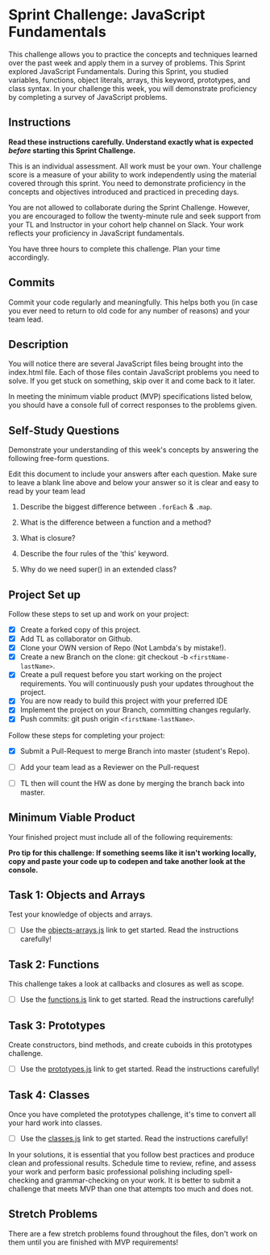 # Sprint Challenge: JavaScript Fundamentals

This challenge allows you to practice the concepts and techniques learned over the past week and apply them in a survey of problems. This Sprint explored JavaScript Fundamentals. During this Sprint, you studied variables, functions, object literals, arrays, this keyword, prototypes, and class syntax. In your challenge this week, you will demonstrate proficiency by completing a survey of JavaScript problems.

## Instructions

**Read these instructions carefully. Understand exactly what is expected _before_ starting this Sprint Challenge.**

This is an individual assessment. All work must be your own. Your challenge score is a measure of your ability to work independently using the material covered through this sprint. You need to demonstrate proficiency in the concepts and objectives introduced and practiced in preceding days.

You are not allowed to collaborate during the Sprint Challenge. However, you are encouraged to follow the twenty-minute rule and seek support from your TL and Instructor in your cohort help channel on Slack. Your work reflects your proficiency in JavaScript fundamentals.

You have three hours to complete this challenge. Plan your time accordingly.

## Commits

Commit your code regularly and meaningfully. This helps both you (in case you ever need to return to old code for any number of reasons) and your team lead.

## Description

You will notice there are several JavaScript files being brought into the index.html file.  Each of those files contain JavaScript problems you need to solve.  If you get stuck on something, skip over it and come back to it later.

In meeting the minimum viable product (MVP) specifications listed below, you should have a console full of correct responses to the problems given.

## Self-Study Questions

Demonstrate your understanding of this week's concepts by answering the following free-form questions.

Edit this document to include your answers after each question. Make sure to leave a blank line above and below your answer so it is clear and easy to read by your team lead

1. Describe the biggest difference between `.forEach` & `.map`.
<!-- forEach will call the given callback function, passing parameters from the array element for each, but it will not do anything with the return value for each call. Instead, it will perform some operation. Its value is in entirely in its side effects.  -->

<!-- .map, on the other hand, applies the callback to the passed values from each array element, and then appends the function return value to a new array. After .map has finished interating, it returns the new array. It can be useful without any side effects whatsoever. -->
<!-- ----------------------------------------------------------- -->
2. What is the difference between a function and a method?
<!-- A function is a callable object within a lexical scope. A method is just a function that is accessed by a reference from an Object property key. In fact, the same function could be accessed both by a call within a lexical scope, or a method call on an object key. An important difference for a method though, is that the function will have its **this** property set to the object whose key is being used to call it. This is called implicit binding, and gives additional flexibility and contextual information to the method call that the equivalent function would not have in absence of explicit or new binding. -->
<!-- ----------------------------------------------------------- -->
3. What is closure?
<!-- Closure is the set of variables that a function has access to at runtime outside of its local variables and parameters, through its lexical scope (aka nested scope). If a function persists in memory, it will continue to have access to its closure at time of its declaration.  -->
<!-- ------------------------------------------------------------ -->
4. Describe the four rules of the 'this' keyword.
<!-- 1. The Default Binding will be the global object. It will be the this keyword unless one of the bindings below is in effect.
    2. The implicit binding will be in effect when a function is called via an Object Key. This will be based on the immediate object whose key is being accessed (i.e., the first object to the left of the key for the method. This binding is overriden by the explicit binding or the new binding.
    3. The explicit binding will be in effect if a function is called using its call, apply, or bind methods. All of these methods take a this argument as their first parameter, with the function's normal parameters defined afterwards. Call and apply will immediately call the function with **this** bound to whatever object was passed as a first parameter. The bind function will return a value of the original function that differs in its **this** being hard bound to the Object originally passed to bind as its first argument.
    4. The new binding. When a constructor function is called with new preceeding it, **this** will be set to the new object automatically created by the new call on the function -->

5. Why do we need super() in an extended class?
<!-- The super passes the arguments that are required for the "super class," in order for the object to have the same properties defined as its "super class". -->

## Project Set up

Follow these steps to set up and work on your project:

- [X] Create a forked copy of this project.
- [X] Add TL as collaborator on Github.
- [X] Clone your OWN version of Repo (Not Lambda's by mistake!).
- [X] Create a new Branch on the clone: git checkout -b `<firstName-lastName>`.
- [X] Create a pull request before you start working on the project requirements.  You will continuously push your updates throughout the project.
- [X] You are now ready to build this project with your preferred IDE
- [X] Implement the project on your Branch, committing changes regularly.
- [X] Push commits: git push origin `<firstName-lastName>`.

Follow these steps for completing your project:

- [X] Submit a Pull-Request to merge <firstName-lastName> Branch into master (student's  Repo).
- [ ] Add your team lead as a Reviewer on the Pull-request
- [ ] TL then will count the HW as done by  merging the branch back into master.


## Minimum Viable Product

Your finished project must include all of the following requirements:

**Pro tip for this challenge: If something seems like it isn't working locally, copy and paste your code up to codepen and take another look at the console.**

## Task 1: Objects and Arrays
Test your knowledge of objects and arrays. 
* [ ] Use the [objects-arrays.js](challenges/objects-arrays.js) link to get started.  Read the instructions carefully!

## Task 2: Functions
This challenge takes a look at callbacks and closures as well as scope. 
* [ ] Use the [functions.js](challenges/functions.js) link to get started. Read the instructions carefully!

## Task 3: Prototypes
Create constructors, bind methods, and create cuboids in this prototypes challenge.
* [ ] Use the [prototypes.js](challenges/prototypes.js) link to get started. Read the instructions carefully!

## Task 4: Classes
Once you have completed the prototypes challenge, it's time to convert all your hard work into classes.
* [ ] Use the [classes.js](challenges/classes.js) link to get started. Read the instructions carefully!

In your solutions, it is essential that you follow best practices and produce clean and professional results. Schedule time to review, refine, and assess your work and perform basic professional polishing including spell-checking and grammar-checking on your work. It is better to submit a challenge that meets MVP than one that attempts too much and does not.

## Stretch Problems

There are a few stretch problems found throughout the files, don't work on them until you are finished with MVP requirements!
